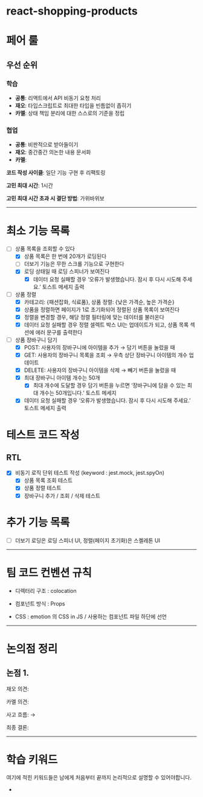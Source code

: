 # react-shopping-products

# 페어 룰

## 우선 순위

### 학습

- **공통**: 리액트에서 API 비동기 요청 처리
- **재오**: 타입스크립트로 최대한 타입을 빈틈없이 좁히기
- **카멜**: 상태 책임 분리에 대한 스스로의 기준을 정립

### 협업

- **공통**: 비판적으로 받아들이기
- **재오**: 중간중간 의논한 내용 문서화
- **카멜**:

**코드 작성 사이클**: 일단 기능 구현 후 리팩토링

**고민 최대 시간**: 1시간

**고민 최대 시간 초과 시 결단 방법**: 가위바위보

---

# 최소 기능 목록

- [ ] 상품 목록을 조회할 수 있다
  - [x] 상품 목록은 한 번에 20개가 로딩된다
  - [ ] 더보기 기능은 무한 스크롤 기능으로 구현한다
  - [x] 로딩 상태일 때 로딩 스피너가 보여진다
    - [x] 데이터 요청 실패할 경우 ‘오류가 발생했습니다. 잠시 후 다시 시도해 주세요.’ 토스트 메세지 출력
- [ ] 상품 정렬
  - [x] 카테고리: {패션잡화, 식료품}, 상품 정렬: {낮은 가격순, 높은 가격순}
  - [x] 상품을 정렬하면 페이지가 1로 초기화되어 정렬된 상품 목록이 보여진다
  - [x] 정렬을 변경할 경우, 해당 정렬 필터링에 맞는 데이터를 불러온다
  - [x] 데이터 요청 실패할 경우 정렬 셀렉트 박스 UI는 업데이트가 되고, 상품 목록 섹션에 에러 문구를 출력한다
- [ ] 상품 장바구니 담기
  - [x] POST: 사용자의 장바구니에 아이템을 추가 → 담기 버튼을 눌렀을 때
  - [x] GET: 사용자의 장바구니 목록을 조회 → 우측 상단 장바구니 아이템의 개수 업데이트
  - [x] DELETE: 사용자의 장바구니 아이템을 삭제 → 빼기 버튼을 눌렀을 때
  - [x] 최대 장바구니 아이템 개수는 50개
    - [x] 최대 개수에 도달할 경우 담기 버튼을 누르면 ‘장바구니에 담을 수 있는 최대 개수는 50개입니다.’ 토스트 메세지
  - [x] 데이터 요청 실패할 경우 ‘오류가 발생했습니다. 잠시 후 다시 시도해 주세요.’ 토스트 메세지 출력

# 테스트 코드 작성

## RTL

- [x] 비동기 로직 단위 테스트 작성 (keyword : jest.mock, jest.spyOn)
  - [x] 상품 목록 조회 테스트
  - [x] 상품 정렬 테스트
  - [x] 장바구니 추가 / 조회 / 삭제 테스트

# 추가 기능 목록

- [ ] 더보기 로딩은 로딩 스피너 UI, 정렬(페이지 초기화)은 스켈레톤 UI

---

# 팀 코드 컨벤션 규칙

- 디렉터리 구조 : colocation

- 컴포넌트 방식 : Props

- CSS : emotion 의 CSS in JS / 사용하는 컴포넌트 파일 하단에 선언

---

# 논의점 정리

## 논점 1.

재오 의견:

카멜 의견:

사고 흐름: →

최종 결론:

---

# 학습 키워드

여기에 적힌 키워드들은 남에게 처음부터 끝까지 논리적으로 설명할 수 있어야합니다.

-
